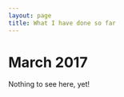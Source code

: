 ```yaml
---
layout: page
title: What I have done so far
---
```


# March 2017

Nothing to see here, yet!

<!--
# March 2017
- [Take your time NZXT](http://blog.xvzf.tech/2017/03/20/timemeasurecam/)

# February 2017
- [About me & this site/blog](http://blog.xvzf.tech/2017/02/05/aboutthisblog/)
- [Migrating to GitHub pages](http://blog.xvzf.tech/2017/02/24/migratingtogithub/)
- [Adventures in EXT4 Datarecovery](http://blog.xvzf.tech/2017/02/24/datarecovery01/)
-->